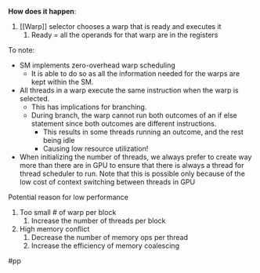 **How does it happen**:
1. [[Warp]] selector chooses a warp that is ready and executes it
	1. Ready = all the operands for that warp are in the registers

To note:
- SM implements zero-overhead warp scheduling
	- It is able to do so as all the information needed for the warps are kept within the SM.
- All threads in a warp execute the same instruction when the warp is selected. 
	- This has implications for branching.
	- During branch, the warp cannot run both outcomes of an if else statement since both outcomes are different instructions.
		- This results in some threads running an outcome, and the rest being idle
		- Causing low resource utilization!
- When initializing the number of threads, we always prefer to create way more than there are in GPU to ensure that there is always a thread for thread scheduler to run. Note that this is possible only because of the low cost of context switching between threads in GPU

Potential reason for low performance
1. Too small # of warp per block
	1. Increase the number of threads per block
2. High memory conflict
	1. Decrease the number of memory ops per thread
	2. Increase the efficiency of memory coalescing

#pp